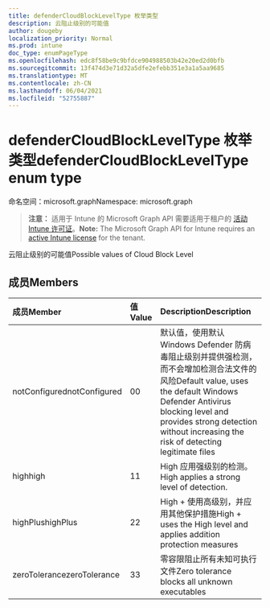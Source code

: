 ```yaml
---
title: defenderCloudBlockLevelType 枚举类型
description: 云阻止级别的可能值
author: dougeby
localization_priority: Normal
ms.prod: intune
doc_type: enumPageType
ms.openlocfilehash: edc8f58be9c9bfdce904988503b42e20ed2d0bfb
ms.sourcegitcommit: 13f474d3e71d32a5dfe2efebb351e3a1a5aa9685
ms.translationtype: MT
ms.contentlocale: zh-CN
ms.lasthandoff: 06/04/2021
ms.locfileid: "52755887"
---
```

# <a name="defendercloudblockleveltype-enum-type"></a><span data-ttu-id="12ff6-103">defenderCloudBlockLevelType 枚举类型</span><span class="sxs-lookup"><span data-stu-id="12ff6-103">defenderCloudBlockLevelType enum type</span></span>

<span data-ttu-id="12ff6-104">命名空间：microsoft.graph</span><span class="sxs-lookup"><span data-stu-id="12ff6-104">Namespace: microsoft.graph</span></span>

> <span data-ttu-id="12ff6-105">**注意：** 适用于 Intune 的 Microsoft Graph API 需要适用于租户的 [活动 Intune 许可证](https://go.microsoft.com/fwlink/?linkid=839381)。</span><span class="sxs-lookup"><span data-stu-id="12ff6-105">**Note:** The Microsoft Graph API for Intune requires an [active Intune license](https://go.microsoft.com/fwlink/?linkid=839381) for the tenant.</span></span>

<span data-ttu-id="12ff6-106">云阻止级别的可能值</span><span class="sxs-lookup"><span data-stu-id="12ff6-106">Possible values of Cloud Block Level</span></span>

## <a name="members"></a><span data-ttu-id="12ff6-107">成员</span><span class="sxs-lookup"><span data-stu-id="12ff6-107">Members</span></span>
|<span data-ttu-id="12ff6-108">成员</span><span class="sxs-lookup"><span data-stu-id="12ff6-108">Member</span></span>|<span data-ttu-id="12ff6-109">值</span><span class="sxs-lookup"><span data-stu-id="12ff6-109">Value</span></span>|<span data-ttu-id="12ff6-110">Description</span><span class="sxs-lookup"><span data-stu-id="12ff6-110">Description</span></span>|
|:---|:---|:---|
|<span data-ttu-id="12ff6-111">notConfigured</span><span class="sxs-lookup"><span data-stu-id="12ff6-111">notConfigured</span></span>|<span data-ttu-id="12ff6-112">0</span><span class="sxs-lookup"><span data-stu-id="12ff6-112">0</span></span>|<span data-ttu-id="12ff6-113">默认值，使用默认Windows Defender 防病毒阻止级别并提供强检测，而不会增加检测合法文件的风险</span><span class="sxs-lookup"><span data-stu-id="12ff6-113">Default value, uses the default Windows Defender Antivirus blocking level and provides strong detection without increasing the risk of detecting legitimate files</span></span>|
|<span data-ttu-id="12ff6-114">high</span><span class="sxs-lookup"><span data-stu-id="12ff6-114">high</span></span>|<span data-ttu-id="12ff6-115">1</span><span class="sxs-lookup"><span data-stu-id="12ff6-115">1</span></span>|<span data-ttu-id="12ff6-116">High 应用强级别的检测。</span><span class="sxs-lookup"><span data-stu-id="12ff6-116">High applies a strong level of detection.</span></span>|
|<span data-ttu-id="12ff6-117">highPlus</span><span class="sxs-lookup"><span data-stu-id="12ff6-117">highPlus</span></span>|<span data-ttu-id="12ff6-118">2</span><span class="sxs-lookup"><span data-stu-id="12ff6-118">2</span></span>|<span data-ttu-id="12ff6-119">High + 使用高级别，并应用其他保护措施</span><span class="sxs-lookup"><span data-stu-id="12ff6-119">High + uses the High level and applies addition protection measures</span></span>|
|<span data-ttu-id="12ff6-120">zeroTolerance</span><span class="sxs-lookup"><span data-stu-id="12ff6-120">zeroTolerance</span></span>|<span data-ttu-id="12ff6-121">3</span><span class="sxs-lookup"><span data-stu-id="12ff6-121">3</span></span>|<span data-ttu-id="12ff6-122">零容限阻止所有未知可执行文件</span><span class="sxs-lookup"><span data-stu-id="12ff6-122">Zero tolerance blocks all unknown executables</span></span>|




